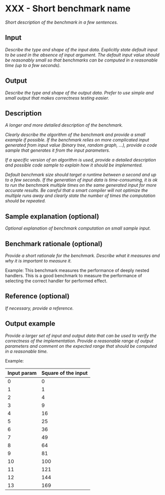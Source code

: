 # XXX - Short benchmark name

*Short description of the benchmark in a few sentences.*

## Input

*Describe the type and shape of the input data.
Explicitly state default input to be used in the absence of input argument.
The default input value should be reasonably small so that benchmarks can be computed in a reasonable time (up to a few seconds).*

## Output

*Describe the type and shape of the output data. Prefer to use simple and small output that makes correctness testing easier.*

## Description

*A longer and more detailed description of the benchmark.*

*Clearly describe the algorithm of the benchmark and provide a small example if possible.
If the benchmark relies on more complicated input generated from input value (binary tree, random graph, ...), provide a code sample that generates it from the input parameters.*

*If a specific version of an algorithm is used, provide a detailed description and possible code sample to explain how it should be implemented.*

*Default benchmark size should target a runtime between a second and up to a few seconds.
If the generation of input data is time-consuming, it is ok to run the benchmark multiple times on the same generated input for more accurate results.
Be careful that a smart compiler will not optimize the multiple runs away and clearly state the number of times the computation should be repeated.*

## Sample explanation (optional)

*Optional explanation of benchmark computation on small sample input.*

## Benchmark rationale (optional)

*Provide a short rationale for the benchmark.
Describe what it measures and why it is important to measure it.*

Example:
This benchmark measures the performance of deeply nested handlers.
This is a good benchmark to measure the performance of selecting the correct handler for performed effect.

## Reference (optional)

*If necessary, provide a reference.*

## Output example

*Provide a larger set of input and output data that can be used to verify the correctness of the implementation.
Provide a reasonable range of output parameters and comment on the expected range that should be computed in a reasonable time.*

Example:

| Input param | Square of the input |
|--------|---------------------|
| 0 | 0 |
| 1 | 1 |
| 2 | 4 |
| 3 | 9 |
| 4 | 16 |
| 5 | 25 |
| 6 | 36 |
| 7 | 49 |
| 8 | 64 |
| 9 | 81 |
| 10 | 100 |
| 11 | 121 |
| 12 | 144 |
| 13 | 169 |
